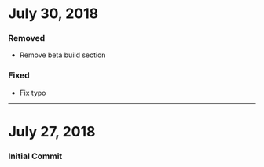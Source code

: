 # July 30, 2018

### Removed
- Remove beta build section

### Fixed
- Fix typo


-----


# July 27, 2018

### Initial Commit
